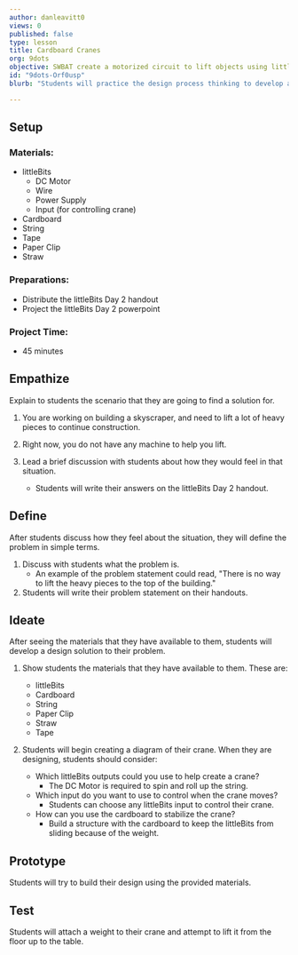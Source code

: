 ```yaml
---
author: danleavitt0
views: 0
published: false
type: lesson
title: Cardboard Cranes
org: 9dots
objective: SWBAT create a motorized circuit to lift objects using littleBits and design an original solution to create a crane using limited supplies.
id: "9dots-Orf0usp"
blurb: "Students will practice the design process thinking to develop a solution for lifting legos off the ground using #littleBits."

---
```


## Setup 

### Materials:

- littleBits
	- DC Motor
	- Wire
	- Power Supply
	- Input (for controlling crane)
- Cardboard
- String
- Tape
- Paper Clip
- Straw

### Preparations:
- Distribute the littleBits Day 2 handout
- Project the littleBits Day 2 powerpoint

### Project Time:
- 45 minutes

## Empathize
Explain to students the scenario that they are going to find a solution for.

1. You are working on building a skyscraper, and need to lift a lot of heavy pieces to continue construction. 

2. Right now, you do not have any machine to help you lift. 

3. Lead a brief discussion with students about how they would feel in that situation.
	- Students will write their answers on the littleBits Day 2 handout.

## Define
After students discuss how they feel about the situation, they will define the problem in simple terms.

1. Discuss with students what the problem is.
	- An example of the problem statement could read, "There is no way to lift the heavy pieces to the top of the building."
2. Students will write their problem statement on their handouts.

## Ideate
After seeing the materials that they have available to them, students will develop a design solution to their problem.

1. Show students the materials that they have available to them. These are:
	- littleBits
	- Cardboard
	- String
	- Paper Clip
	- Straw
	- Tape

2. Students will begin creating a diagram of their crane. When they are designing, students should consider:
	- Which littleBits outputs could you use to help create a crane?
		- The DC Motor is required to spin and roll up the string.
	- Which input do you want to use to control when the crane moves?
    	- Students can choose any littleBits input to control their crane.
	- How can you use the cardboard to stabilize the crane?
		- Build a structure with the cardboard to keep the littleBits from sliding because of the weight.

## Prototype
Students will try to build their design using the provided materials.

## Test
Students will attach a weight to their crane and attempt to lift it from the floor up to the table.
